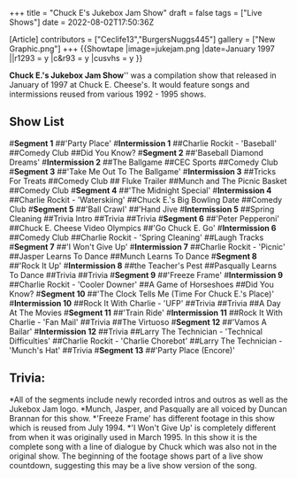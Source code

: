 +++
title = "Chuck E's Jukebox Jam Show"
draft = false
tags = ["Live Shows"]
date = 2022-08-02T17:50:36Z

[Article]
contributors = ["Ceclife13","BurgersNuggs445"]
gallery = ["New Graphic.png"]
+++
{{Showtape
|image=jukejam.png
|date=January 1997
||r1293 = y
|c&r93 = y
|cusvhs = y
}}

<b>Chuck E.'s Jukebox Jam Show</b>'' was a compilation show that released in January of 1997 at Chuck E. Cheese's. It would feature songs and intermissions reused from various 1992 - 1995 shows.

<h2>Show List </h2>
#<b>Segment 1</b>
##'Party Place'
#<b>Intermission 1</b>
##Charlie Rockit - 'Baseball'
##Comedy Club
##Did You Know?
#<b>Segment 2</b>
##'Baseball Diamond Dreams'
#<b>Intermission 2</b>
##The Ballgame
##CEC Sports
##Comedy Club
#<b>Segment 3</b>
##'Take Me Out To The Ballgame'
#<b>Intermission 3</b>
##Tricks For Treats
##Comedy Club
##<b></b> Fluke Trailer
##Munch and The Picnic Basket
##Comedy Club
#<b>Segment 4</b>
##'The Midnight Special'
#<b>Intermission 4</b>
##Charlie Rockit - 'Waterskiing'
##Chuck E.'s Big Bowling Date
##Comedy Club
#<b>Segment 5</b>
##'Ball Crawl'
##'Hand Jive
#<b>Intermission 5</b>
##Spring Cleaning
##Trivia Intro
##Trivia
##Trivia
#<b>Segment 6</b>
##'Peter Pepperoni'
##Chuck E. Cheese Video Olympics
##'Go Chuck E. Go'
#<b>Intermission 6</b>
##Comedy Club
##Charlie Rockit - 'Spring Cleaning'
##Laugh Tracks
#<b>Segment 7</b>
##'I Won't Give Up'
#<b>Intermission 7</b>
##Charlie Rockit - 'Picnic'
##Jasper Learns To Dance
##Munch Learns To Dance
#<b>Segment 8</b>
##'Rock It Up'
#<b>Intermission 8</b>
##the Teacher's Pest
##Pasqually Learns To Dance
##Trivia
##Trivia
#<b>Segment 9</b>
##'Freeze Frame'
#<b>Intermission 9</b>
##Charlie Rockit - 'Cooler Downer'
##A Game of Horseshoes
##Did You Know?
#<b>Segment 10</b>
##'The Clock Tells Me (Time For Chuck E.'s Place)'
#<b>Intermission 10</b>
##Rock It With Charlie - 'UFP'
##Trivia
##Trivia
##A Day At The Movies
#<b>Segment 11</b>
##'Train Ride'
#<b>Intermission 11</b>
##Rock It With Charlie - 'Fan Mail'
##Trivia
##The Virtuoso
#<b>Segment 12</b>
##'Vamos A Bailar'
#<b>Intermission 12</b>
##Trivia
##Larry The Technician - 'Technical Difficulties'
##Charlie Rockit - 'Charlie Chorebot'
##Larry The Technician - 'Munch's Hat'
##Trivia
#<b>Segment 13</b>
##'Party Place (Encore)'
<h2>Trivia:</h2>
*All of the segments include newly recorded intros and outros as well as the Jukebox Jam logo.
*Munch, Jasper, and Pasqually are all voiced by Duncan Brannan for this show.
*'Freeze Frame' has different footage in this show which is reused from July 1994.
*'I Won't Give Up' is completely different from when it was originally used in March 1995. In this show it is the complete song with a line of dialogue by Chuck which was also not in the original show. The beginning of the footage shows part of a live show countdown, suggesting this may be a live show version of the song.
